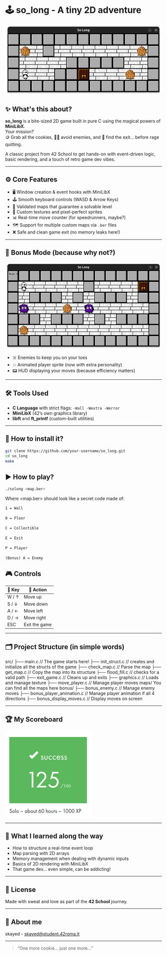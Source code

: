 # 🕹️ so_long - A tiny 2D adventure

![Gameplay Screenshot](./solong.png)

## ✨ What's this about?

**so_long** is a bite-sized 2D game built in pure C using the magical powers of **MiniLibX**.  
Your mission?  
🪙 Grab all the cookies, 🏃‍♂️ avoid enemies, and 🏁 find the exit... before rage quitting.

A classic project from 42 School to get hands-on with event-driven logic, basic rendering, and a touch of retro game dev vibes.

---

## ⚙️ Core Features

- 🖥️ Window creation & event hooks with MiniLibX
- 🕹️ Smooth keyboard controls (WASD & Arrow Keys)
- 🧩 Validated maps that guarantee a solvable level
- 🎨 Custom textures and pixel-perfect sprites
- 📊 Real-time move counter (for speedrunners, maybe?)
- 🗺️ Support for multiple custom maps via `.ber` files
- ❌ Safe and clean game exit (no memory leaks here!)

---

## 🎁 Bonus Mode (because why not?)

![Bonus Screenshot](./solongbonus.png)

- ☠️ Enemies to keep you on your toes  
- 💥 Animated player sprite (now with extra personality)  
- 📟 HUD displaying your moves (because efficiency matters)

---

## 🛠️ Tools Used

- **C Language** with strict flags: `-Wall -Wextra -Werror`
- **MiniLibX** (42’s own graphics library)
- **libft** and **ft_printf** (custom-built utilities)

---

## 🐧 How to install it?

```bash
git clone https://github.com/your-username/so_long.git
cd so_long
make
```

## ▶️ How to play?

```bash
./solong <map.ber>
```

Where <map.ber> should look like a secret code made of:

    1 = Wall

    0 = Floor

    C = Collectible

    E = Exit

    P = Player

    (Bonus) A = Enemy

## 🎮 Controls

| 🎹 Key | 🏃 Action       |
|--------|-----------------|
| W / ↑  | Move up         |
| S / ↓  | Move down       |
| A / ←  | Move left       |
| D / →  | Move right      |
| ESC    | Exit the game   |

---

## 🗂️ Project Structure (in simple words)

src/ 
├── main.c // The game starts here!
├── init_struct.c // creates and initialize all the structs of the game
├── check_map.c // Parse the map 
├── get_map.c // Copy the map into its structure 
├── flood_fill.c // checks for a valid path
├── exit_game.c // Cleans up and exits 
├── graphics.c // Loads and manage texture
├── move_player.c // Manage player moves
maps/ You can find all the maps here
bonus/
├── bonus_enemy.c // Manage enemy moves
├── bonus_player_animation.c // Manage player animation if all 4 directions
├── bonus_display_moves.c // Display moves on screen

---

## 🏆 My Scoreboard

![Evaluation Screenshot](./voto.png)

---

## 🌱 What I learned along the way

- How to structure a real-time event loop  
- Map parsing with 2D arrays  
- Memory management when dealing with dynamic inputs  
- Basics of 2D rendering with MiniLibX  
- That game dev... even simple, can be addicting!

---

## 📜 License

Made with sweat and love as part of the **42 School** journey.

---

## 👾 About me

skayed - skayed@student.42roma.it

---

> “One more cookie... just one more...”